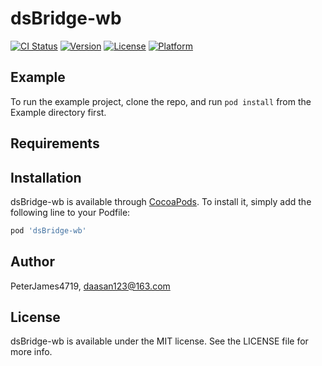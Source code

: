 # dsBridge-wb

[![CI Status](https://img.shields.io/travis/PeterJames4719/dsBridge-wb.svg?style=flat)](https://travis-ci.org/PeterJames4719/dsBridge-wb)
[![Version](https://img.shields.io/cocoapods/v/dsBridge-wb.svg?style=flat)](https://cocoapods.org/pods/dsBridge-wb)
[![License](https://img.shields.io/cocoapods/l/dsBridge-wb.svg?style=flat)](https://cocoapods.org/pods/dsBridge-wb)
[![Platform](https://img.shields.io/cocoapods/p/dsBridge-wb.svg?style=flat)](https://cocoapods.org/pods/dsBridge-wb)

## Example

To run the example project, clone the repo, and run `pod install` from the Example directory first.

## Requirements

## Installation

dsBridge-wb is available through [CocoaPods](https://cocoapods.org). To install
it, simply add the following line to your Podfile:

```ruby
pod 'dsBridge-wb'
```

## Author

PeterJames4719, daasan123@163.com

## License

dsBridge-wb is available under the MIT license. See the LICENSE file for more info.
